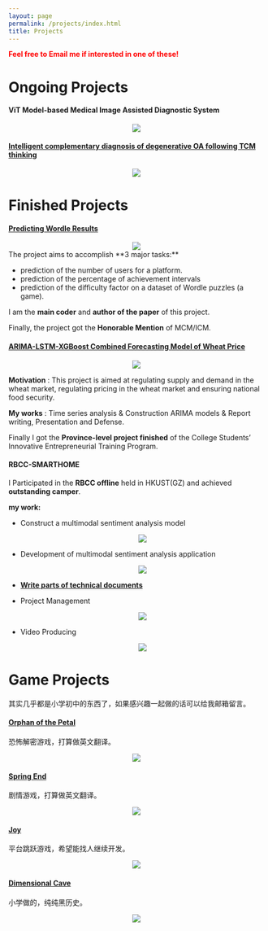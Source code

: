 ```yaml
---
layout: page
permalink: /projects/index.html
title: Projects
---
```


**<font color='red'>Feel free to Email me if interested in one of these!</font>**



# Ongoing Projects

#### ViT Model-based Medical Image Assisted Diagnostic System

<center>
<img src="/images/ViT.png">
</center>



#### [Intelligent complementary diagnosis of degenerative OA following TCM thinking](https://rwlinno.github.io/portfolios/OA.pdf)

<center>
<img src="/images/OA.png">
</center>





# Finished Projects

#### [Predicting Wordle Results](https://rwlinno.github.io/portfolios/predicting-wordle-results.pdf)

<center>
<img src="/images/predicting-wordle-results.png">
</center>
The project aims to accomplish **3 major tasks:** 

- prediction of the number of users for a platform.
- prediction of the percentage of achievement intervals
- prediction of the difficulty factor on a dataset of Wordle puzzles (a game).

I am the **main coder** and **author of the paper** of this project. 

Finally, the project got the **Honorable Mention** of MCM/ICM.



#### [ARIMA-LSTM-XGBoost Combined Forecasting Model of Wheat Price](https://rwlinno.github.io/portfolios/wheat-price.pdf)

<center>
<img src="/images/Wheat-Price.png">
</center>

**Motivation** : This project is aimed at regulating supply and demand in the wheat market, regulating pricing in the wheat market and ensuring national food security.

**My works** : Time series analysis & Construction ARIMA models & Report writing, Presentation and Defense.

Finally I got the **Province-level project finished** of the College Students’ Innovative Entrepreneurial Training Program.



#### RBCC-SMARTHOME

I Participated in the **RBCC offline** held in HKUST(GZ) and achieved **outstanding camper**.

**my work:**

- Construct a multimodal sentiment analysis model

  <center>
  <img src="/images/IMSAM.png">
  </center>

- Development of multimodal sentiment analysis application

  <center>
  <img src="/images/MSA_application.gif">
  </center>

- [**Write parts of technical documents**](https://rwlinno.github.io/portfolios/Smarthome_en.pdf)

- Project Management

  <center>
  <img src="/images/Project_Management.gif">
  </center>

- Video Producing

  <center>
  <img src="/images/smart_home_video.gif">
  </center>







# Game Projects

其实几乎都是小学初中的东西了，如果感兴趣一起做的话可以给我邮箱留言。

#### [Orphan of the Petal](https://store.steampowered.com/app/975050/Orphan_of_the_Petal/)

恐怖解密游戏，打算做英文翻译。

<center>
<img src="/images/Orphan-of-the-Petal.jpg">
</center>

#### [Spring End](https://tieba.baidu.com/p/5026657569?red_tag=3288347208)

剧情游戏，打算做英文翻译。

<center>
<img src="/images/SpringEnd.jpg">
</center>

#### [Joy](https://tieba.baidu.com/p/4746999439)

平台跳跃游戏，希望能找人继续开发。

<center>
<img src="/images/joy.gif">
</center>



#### [Dimensional Cave](https://tieba.baidu.com/p/3768701620)

小学做的，纯纯黑历史。

<center>
<img src="/images/dimensional-cave.png">
</center>

